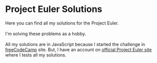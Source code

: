 # Project Euler Solutions

Here you can find all my solutions for the Project Euler.\
\
I'm solving these problems as a hobby.\
\
All my solutions are in JavaScript because I started the challenge in [freeCodeCamp][1] site. But, I have an account on [official Project Euler site][2] where I tests all my solutions.

[1]: https://www.freecodecamp.org/learn/project-euler/
[2]: https://projecteuler.net/
